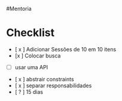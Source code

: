 #Mentoria


# Checklist




- [ x ] Adicionar Sessões de 10 em 10 itens
- [x ] Colocar busca
- [ ] usar uma API
- [ x ] abstrair constraints
- [ x ] separar responsabilidades
- [ ?  ] 15 dias
